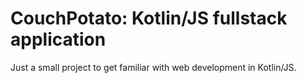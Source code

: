 
# CouchPotato: Kotlin/JS fullstack application

Just a small project to get familiar with web development in Kotlin/JS.